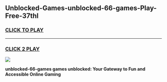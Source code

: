 
## Unblocked-Games-unblocked-66-games-Play-Free-37thl
<h3>
<a href="https://premium76.site?title=unblocked-66-games&ref=21A">CLICK TO PLAY</a></h3>
<hr>

<h3>
<a href="https://premium76.site?title=unblocked-66-games&ref=21A">CLICK 2 PLAY</a>
  
</h3>

<a href="https://premium76.site?title=unblocked-66-games&ref=21A"><img src="https://clearcache.store/games.png"></a>


**unblocked-66-games games unblocked: Your Gateway to Fun and Accessible Online Gaming**
